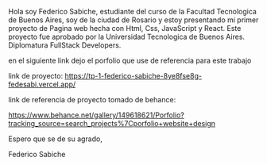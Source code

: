 

Hola soy Federico Sabiche, estudiante del curso de la Facultad Tecnologica de Buenos Aires, soy de la ciudad de Rosario y estoy presentando mi primer proyecto de Pagina web hecha con Html, Css, JavaScript y React.
Este proyecto fue aprobado por la Universidad Tecnologica de Buenos Aires. Diplomatura FullStack Developers.

en el siguiente link dejo el porfolio que use de referencia para este trabajo

link de proyecto: https://tp-1-federico-sabiche-8ye8fse8g-fedesabi.vercel.app/

link de referencia de proyecto tomado de behance:

https://www.behance.net/gallery/149618621/Porfolio?tracking_source=search_projects%7Cporfolio+website+design

Espero que se de su agrado,



Federico Sabiche






